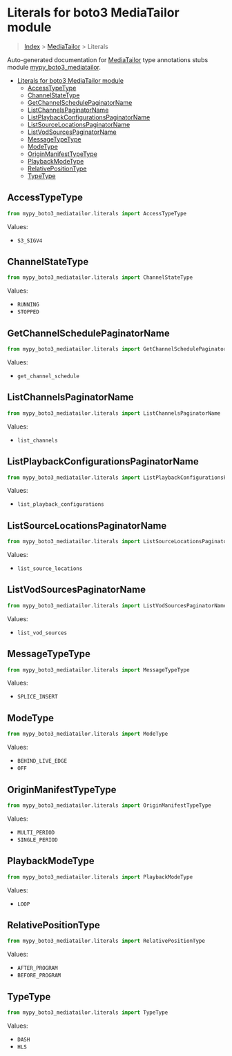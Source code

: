 # Literals for boto3 MediaTailor module

> [Index](..) > [MediaTailor](.) > Literals

Auto-generated documentation for
[MediaTailor](https://boto3.amazonaws.com/v1/documentation/api/1.17.78/reference/services/mediatailor.html#MediaTailor)
type annotations stubs module
[mypy_boto3_mediatailor](https://pypi.org/project/mypy-boto3-mediatailor/).

- [Literals for boto3 MediaTailor module](#literals-for-boto3-mediatailor-module)
  - [AccessTypeType](#accesstypetype)
  - [ChannelStateType](#channelstatetype)
  - [GetChannelSchedulePaginatorName](#getchannelschedulepaginatorname)
  - [ListChannelsPaginatorName](#listchannelspaginatorname)
  - [ListPlaybackConfigurationsPaginatorName](#listplaybackconfigurationspaginatorname)
  - [ListSourceLocationsPaginatorName](#listsourcelocationspaginatorname)
  - [ListVodSourcesPaginatorName](#listvodsourcespaginatorname)
  - [MessageTypeType](#messagetypetype)
  - [ModeType](#modetype)
  - [OriginManifestTypeType](#originmanifesttypetype)
  - [PlaybackModeType](#playbackmodetype)
  - [RelativePositionType](#relativepositiontype)
  - [TypeType](#typetype)

## AccessTypeType

```python
from mypy_boto3_mediatailor.literals import AccessTypeType
```

Values:

- `S3_SIGV4`

## ChannelStateType

```python
from mypy_boto3_mediatailor.literals import ChannelStateType
```

Values:

- `RUNNING`
- `STOPPED`

## GetChannelSchedulePaginatorName

```python
from mypy_boto3_mediatailor.literals import GetChannelSchedulePaginatorName
```

Values:

- `get_channel_schedule`

## ListChannelsPaginatorName

```python
from mypy_boto3_mediatailor.literals import ListChannelsPaginatorName
```

Values:

- `list_channels`

## ListPlaybackConfigurationsPaginatorName

```python
from mypy_boto3_mediatailor.literals import ListPlaybackConfigurationsPaginatorName
```

Values:

- `list_playback_configurations`

## ListSourceLocationsPaginatorName

```python
from mypy_boto3_mediatailor.literals import ListSourceLocationsPaginatorName
```

Values:

- `list_source_locations`

## ListVodSourcesPaginatorName

```python
from mypy_boto3_mediatailor.literals import ListVodSourcesPaginatorName
```

Values:

- `list_vod_sources`

## MessageTypeType

```python
from mypy_boto3_mediatailor.literals import MessageTypeType
```

Values:

- `SPLICE_INSERT`

## ModeType

```python
from mypy_boto3_mediatailor.literals import ModeType
```

Values:

- `BEHIND_LIVE_EDGE`
- `OFF`

## OriginManifestTypeType

```python
from mypy_boto3_mediatailor.literals import OriginManifestTypeType
```

Values:

- `MULTI_PERIOD`
- `SINGLE_PERIOD`

## PlaybackModeType

```python
from mypy_boto3_mediatailor.literals import PlaybackModeType
```

Values:

- `LOOP`

## RelativePositionType

```python
from mypy_boto3_mediatailor.literals import RelativePositionType
```

Values:

- `AFTER_PROGRAM`
- `BEFORE_PROGRAM`

## TypeType

```python
from mypy_boto3_mediatailor.literals import TypeType
```

Values:

- `DASH`
- `HLS`

